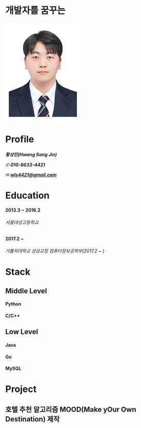 # 개발자를 꿈꾸는

![sreensh](반명함-이력서용.jpg)

<h1> Profile
<h6>  
  
**황상진(Hwang Sang Jin)**

✆ **010-8633-4421**

✉ **wls4421@gmail.com**

<h1> Education
<h4>  2013.3 ~ 2016.2  
<h6>
  서울대성고등학교
<h4>  2017.2 ~
<h6>
  가톨릭대학교 성심교정 컴퓨터정보공학부(2017.2 ~ )
  
<h1> Stack
  <h2> Middle Level
  <h4> Python
  <h4> C/C++
  <h2> Low Level
  <h4> Java
  <h4> Go
  <h4> MySQL

<h1> Project
  <h2> 호텔 추천 알고리즘 MOOD(Make yOur Own Destination) 제작
    <h3> 
